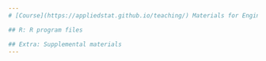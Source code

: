```yaml
---
# [Course](https://appliedstat.github.io/teaching/) Materials for Engineering Statistics I and II

## R: R program files

## Extra: Supplemental materials
---
```

